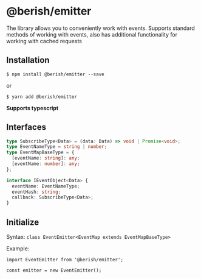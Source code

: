 # @berish/emitter

The library allows you to conveniently work with events. Supports standard methods of working with events, also has additional functionality for working with cached requests

## Installation

```
$ npm install @berish/emitter --save
```

or

```
$ yarn add @berish/emitter
```

**Supports typescript**

## Interfaces

```typescript
type SubscribeType<Data> = (data: Data) => void | Promise<void>;
type EventNameType = string | number;
type EventMapBaseType = {
  [eventName: string]: any;
  [eventName: number]: any;
};

interface IEventObject<Data> {
  eventName: EventNameType;
  eventHash: string;
  callback: SubscribeType<Data>;
}
```

## Initialize

Syntax: `class EventEmitter<EventMap extends EventMapBaseType>`

Example:

```typesciprt
import EventEmitter from '@berish/emitter';

const emitter = new EventEmitter();
```
